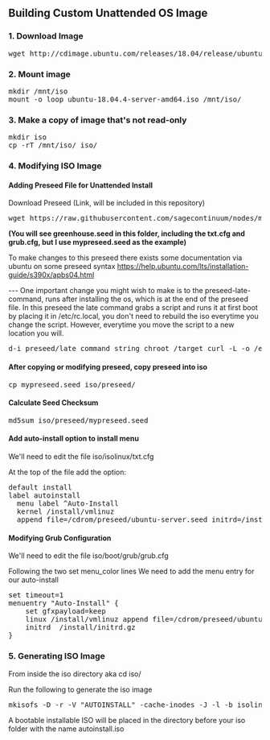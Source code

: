 ## Building Custom Unattended OS Image 

### 1. Download Image

<pre>
wget http://cdimage.ubuntu.com/releases/18.04/release/ubuntu-18.04.4-server-amd64.iso
</pre>

### 2. Mount image

<pre>
mkdir /mnt/iso  
mount -o loop ubuntu-18.04.4-server-amd64.iso /mnt/iso/  
</pre>

### 3. Make a copy of image that's not read-only

<pre>
mkdir iso  
cp -rT /mnt/iso/ iso/  
</pre>

### 4. Modifying ISO Image

#### Adding Preseed File for Unattended Install

Download Preseed (Link, will be included in this repository)
<pre>
wget https://raw.githubusercontent.com/sagecontinuum/nodes/master/sage-blade/Blade-Image/greenhouse.seed
</pre>

**(You will see greenhouse.seed in this folder, including the txt.cfg and grub.cfg, but I use mypreseed.seed as the example)**

To make changes to this preseed there exists some documentation via ubuntu on some preseed syntax
https://help.ubuntu.com/lts/installation-guide/s390x/apbs04.html

--- One important change you might wish to make is to the preseed-late-command, runs after installing the os, which is at the end of the preseed file. In this  preseed the late command grabs a script and runs it at first boot by placing it in /etc/rc.local, you don't need to rebuild the iso everytime you change the script. However, everytime you move the script to a new location you will. 

<pre>
d-i preseed/late_command string chroot /target curl -L -o /etc/rc.local https://raw.githubusercontent.com/sagecontinuum/nodes/master/sage-blade/Blade-Image/boot.sh ; chroot /target chmod +x /etc/rc.local ;
</pre>

#### After copying or modifying preseed, copy preseed into iso

<pre>
cp mypreseed.seed iso/preseed/
</pre>

#### Calculate Seed Checksum

<pre>
md5sum iso/preseed/mypreseed.seed
</pre>

#### Add auto-install option to install menu

We'll need to edit the file iso/isolinux/txt.cfg

At the top of the file add the option:

<pre>
default install 
label autoinstall  
  menu label ^Auto-Install  
  kernel /install/vmlinuz  
  append file=/cdrom/preseed/ubuntu-server.seed initrd=/install/initrd.gz auto=true priority=high preseed/file=/cdrom/preseed/mypreseed.seed preseed/file/checksum=4e8ba65081a3ce9737670a58a35a47d8 --  
</pre>
  
#### Modifying Grub Configuration

We'll need to edit the file iso/boot/grub/grub.cfg

Following the two set menu_color lines
We need to add the menu entry for our auto-install

<pre>
set timeout=1  
menuentry "Auto-Install" {  
	set gfxpayload=keep  
	linux /install/vmlinuz append file=/cdrom/preseed/ubuntu-server.seed initrd=/install/initrd.gz auto=true priority=high preseed/file=/cdrom/preseed/mypreseed.seed quiet ---  
	initrd	/install/initrd.gz  
}
</pre>

### 5. Generating ISO Image

From inside the iso directory
aka cd iso/

Run the following to generate the iso image
<pre>
mkisofs -D -r -V "AUTOINSTALL" -cache-inodes -J -l -b isolinux/isolinux.bin -c isolinux/boot.cat -no-emul-boot -boot-load-size 4 -boot-info-table -o ../autoinstall.iso .
</pre>

A bootable installable ISO will be placed in the directory before your iso folder with the name autoinstall.iso
